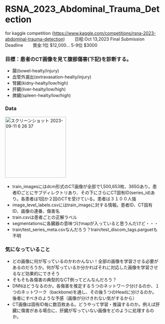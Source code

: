 # RSNA_2023_Abdominal_Trauma_Detection
for kaggle competition (https://www.kaggle.com/competitions/rsna-2023-abdominal-trauma-detection)　　
日程:Oct 13,2023 Final Submission Deadline　　
賞金:1位 $12,000... 5-9位 $3000

### 目標：患者のCT画像を見て腹部傷害(下記)を診断する。
- 腸(bowel-healty/injury)
- 血管外漏出(extravasation-healty/injury)
- 腎臓(kidny-healty/low/high)
- 肝臓(liver-healty/low/high)
- 脾臓(spleen-healty/low/high)

### Data
<img width="198" alt="スクリーンショット 2023-09-11 6 26 37" src="https://github.com/tananobo/RSNA_2023_Abdominal_Trauma_Detection/assets/29682536/9cfb5fb3-79f2-417b-b06a-46326035c7b3">　　
- train_imagesにはdcm形式のCT画像が全部で1,500,653枚、365Gあり。患者IDごとにサブディレクトリあり、その下にさらにCT固有ID(series_id)あり。各患者は1回か２回のCTを受けている。患者は３１００人強
- image_level_labels.csvにはtrain_imageに対する情報。患者ID、CT固有ID、画像の連番、傷害名
- train.csvは患者ごとの正解ラベル
- segmentationsに各臓器の意味づけmapが入っていると思うんだけど・・・
- train/test_series_meta.csvなんだろう？train/test_discom_tags.parguetも不明

### 気になっていること
- どの画像に何が写っているのかわかんない！全部の画像を学習させる必要があるのだろうか。何が写っているか分かればそれに対応した画像を学習させるなど効果的にできそう
- そもそも各傷害の典型的なCT例ってどんなんだろう？
- DNNはどうなるのか。各傷害を推定する５つのネットワーク分けるのか、１つのネットワーク（backbone)を通し、その後５つのHeadに分けるのか。後者にすべきのような予感（画像が分けきれない気がするから）
- CT画像は固有ID毎に数百枚ある。どうやって学習・推論するのか。例えば肝臓に傷害がある場合に、肝臓が写っていない画像をどのように処理するのか。

